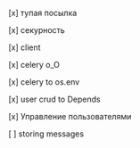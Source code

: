 [x] тупая посылка

[x] секурность

[x] client

[x] celery o_O

[x] celery to os.env

[x] user crud to Depends 

[x] Управление пользователями

[ ] storing messages

